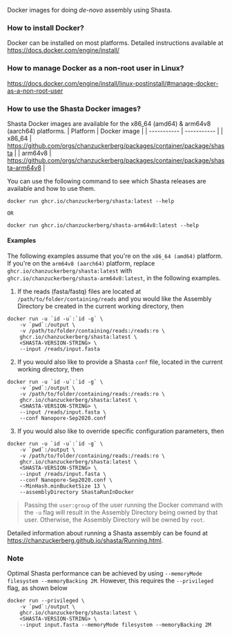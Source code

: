 Docker images for doing _de-novo_ assembly using Shasta.

### How to install Docker?
Docker can be installed on most platforms. Detailed instructions available at https://docs.docker.com/engine/install/

### How to manage Docker as a non-root user in Linux?
https://docs.docker.com/engine/install/linux-postinstall/#manage-docker-as-a-non-root-user

### How to use the Shasta Docker images?
Shasta Docker images are available for the x86_64 (amd64) & arm64v8 (aarch64) platforms.
| Platform    | Docker image |
| ----------- | -----------  |
| x86_64      | https://github.com/orgs/chanzuckerberg/packages/container/package/shasta       |
| arm64v8   | https://github.com/orgs/chanzuckerberg/packages/container/package/shasta-arm64v8        |

You can use the following command to see which Shasta releases are available and how to use them.
```
docker run ghcr.io/chanzuckerberg/shasta:latest --help

OR

docker run ghcr.io/chanzuckerberg/shasta-arm64v8:latest --help
```
#### Examples
The following examples assume that you're on the `x86_64 (amd64)` platform. If you're on the `arm64v8 (aarch64)` platform, replace `ghcr.io/chanzuckerberg/shasta:latest` with `ghcr.io/chanzuckerberg/shasta-arm64v8:latest`, in the following examples.

1. If the reads (fasta/fastq) files are located at `/path/to/folder/containing/reads` and you would like the Assembly Directory be created in the current working directory, then
```
docker run -u `id -u`:`id -g` \
    -v `pwd`:/output \
    -v /path/to/folder/containing/reads:/reads:ro \
    ghcr.io/chanzuckerberg/shasta:latest \
    <SHASTA-VERSION-STRING> \
    --input /reads/input.fasta
```
2. If you would also like to provide a Shasta `conf` file, located in the current working directory, then
```
docker run -u `id -u`:`id -g` \
    -v `pwd`:/output \
    -v /path/to/folder/containing/reads:/reads:ro \
    ghcr.io/chanzuckerberg/shasta:latest \
    <SHASTA-VERSION-STRING> \
    --input /reads/input.fasta \
    --conf Nanopore-Sep2020.conf
```
3. If you would also like to override specific configuration parameters, then
```
docker run -u `id -u`:`id -g` \
    -v `pwd`:/output \
    -v /path/to/folder/containing/reads:/reads:ro \
    ghcr.io/chanzuckerberg/shasta:latest \
    <SHASTA-VERSION-STRING> \
    --input /reads/input.fasta \
    --conf Nanopore-Sep2020.conf \
    --MinHash.minBucketSize 13 \
    --assemblyDirectory ShastaRunInDocker
```

> Passing the `user:group` of the user running the Docker command with the `-u` flag will result in the Assembly Directory being owned by that user. Otherwise, the Assembly Directory will be owned by `root`. 

Detailed information about running a Shasta assembly can be found at https://chanzuckerberg.github.io/shasta/Running.html. 

### Note
Optimal Shasta performance can be achieved by using `--memoryMode filesystem --memoryBacking 2M`. However, this requires the `--privileged` flag, as shown below

```
docker run --privileged \
    -v `pwd`:/output \
    ghcr.io/chanzuckerberg/shasta:latest \
    <SHASTA-VERSION-STRING> \
    --input input.fasta --memoryMode filesystem --memoryBacking 2M
```
